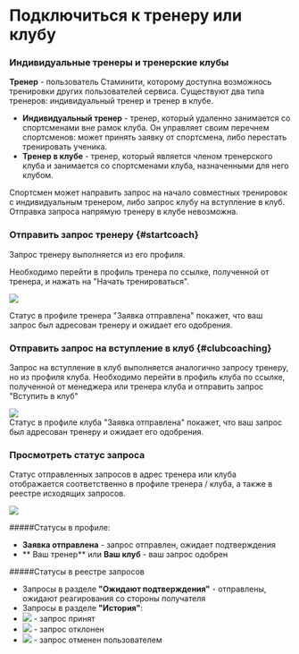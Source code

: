 # Подключиться к тренеру или клубу

### Индивидуальные тренеры и тренерские клубы

**Тренер** - пользователь Стаминити, которому доступна возможнось тренировки других пользователей сервиса. Существуют два типа тренеров: индивидуальный тренер и тренер в клубе.

* **Индивидуальный тренер** - тренер, который удаленно занимается со спортсменами вне рамок клуба. Он управляет своим перечнем спортсменов: может принять заявку от спортсмена, либо перестать тренировать ученика.  
* **Тренер в клубе** - тренер, который является членом тренерского клуба и занимается со спортсменами клуба, назначенными для него клубом. 

Спортсмен может направить запрос на начало совместных тренировок с индивидуальным тренером, либо запрос клубу на вступление в клуб. Отправка запроса напрямую тренеру в клубе невозможна.

### Отправить запрос тренеру {#startcoach}

Запрос тренеру выполняется из его профиля.

Необходимо перейти в профиль тренера по ссылке, полученной от тренера, и нажать на "Начать тренироваться".

![](http://content.staminity.com/assets/images/StartCoaching_4.gif)

Статус в профиле тренера "Заявка отправлена" покажет, что ваш запрос был адресован тренеру и ожидает его одобрения.

### Отправить запрос на вступление в клуб {#clubcoaching}

Запрос на вступление в клуб выполняется аналогично запросу тренеру, но из профиля клуба. Необходимо перейти в профиль клуба по ссылке, полученной от менеджера или тренера клуба и отправить запрос "Вступить в клуб"

![](http://content.staminity.com/assets/images/StartClubCoaching.gif)  
Статус в профиле клуба "Заявка отправлена" покажет, что ваш запрос был адресован тренеру и ожидает его одобрения.

### Просмотреть статус запроса

Статус отправленных запросов в адрес тренера или клуба отображается соответственно в профиле тренера / клуба, а также в реестре исходящих запросов.

![](http://content.staminity.com/assets/images/Request_statuses.png)
 
#####Статусы в профиле:
* **Заявка отправлена** - запрос отправлен, ожидает подтверждения
* ** Ваш тренер** или **Ваш клуб** - ваш запрос одобрен

#####Статусы в реестре запросов
* Запросы в разделе **"Ожидают подтверждения"** - отправлены, ожидают реагирования со стороны получателя
* Запросы в разделе **"История"**:
 * ![](http://content.staminity.com/assets/images/Accept_status.png) - запрос принят
 * ![](http://content.staminity.com/assets/images/Decline_status.png) - запрос отклонен
 * ![](http://content.staminity.com/assets/images/Cancel_status.png) - запрос отменен пользователем


